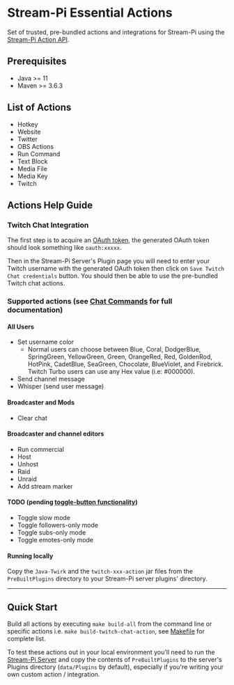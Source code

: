 # Stream-Pi Essential Actions

Set of trusted, pre-bundled actions and integrations for Stream-Pi using the [Stream-Pi Action API](https://github.com/stream-pi/actionapi).

## Prerequisites

- Java >= 11
- Maven >= 3.6.3

## List of Actions

- Hotkey
- Website
- Twitter
- OBS Actions
- Run Command
- Text Block
- Media File
- Media Key
- Twitch

## Actions Help Guide

### Twitch Chat Integration

The first step is to acquire an [OAuth token](https://twitchapps.com/tmi/), the generated OAuth token should look something like `oauth:xxxxx`.

Then in the Stream-Pi Server's Plugin page you will need to enter your Twitch username with the generated OAuth token then click on `Save Twitch Chat credentials` button.
You should then be able to use the pre-bundled Twitch chat actions. 

### Supported actions (see [Chat Commands](https://help.twitch.tv/s/article/chat-commands?language=en_US) for full documentation)

#### All Users

- Set username color
    - Normal users can choose between Blue, Coral, DodgerBlue, SpringGreen, YellowGreen, Green, OrangeRed, Red, GoldenRod, HotPink, CadetBlue, SeaGreen, Chocolate, BlueViolet, and Firebrick. Twitch Turbo users can use any Hex value (i.e: #000000).
- Send channel message
- Whisper (send user message)

#### Broadcaster and Mods

- Clear chat

#### Broadcaster and channel editors

- Run commercial
- Host
- Unhost
- Raid
- Unraid
- Add stream marker

#### TODO (pending [toggle-button functionality](https://github.com/stream-pi/actionapi/issues/5))

- Toggle slow mode
- Toggle followers-only mode
- Toggle subs-only mode
- Toggle emotes-only mode

#### Running locally

Copy the `Java-Twirk` and the `twitch-xxx-action` jar files from the `PreBuiltPlugins` directory to your Stream-Pi server plugins' directory. 

---

## Quick Start

Build all actions by executing `make build-all` from the command line or specific actions i.e. `make build-twitch-chat-action`, see [Makefile](Makefile) for complete list.

To test these actions out in your local environment you'll need to run the [Stream-Pi Server](https://github.com/stream-pi/server) and copy the contents of `PreBuiltPlugins` to the server's
Plugins directory (`data/Plugins` by default), especially if you're writing your own custom action / integration.
